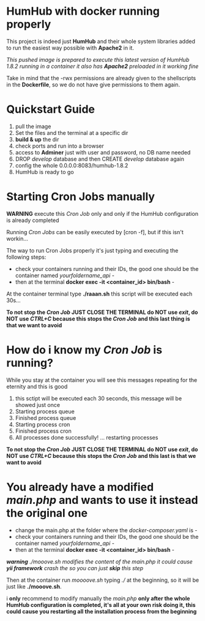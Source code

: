 # HumHub with docker running properly

This project is indeed just **HumHub** and their whole system libraries added to run the easiest way possible with **Apache2** in it.

*This pushed image is prepared to execute this latest version of HumHub 1.8.2 running in a container it also has **Apache2** preloaded in it working fine*

Take in mind that the -rwx permissions are already given to the shellscripts in the **Dockerfile**, so we do not have give permissions to them again.

# Quickstart Guide
1. pull the image
2. Set the files and the terminal at a specific dir
3. **build & up** the dir  
4. check ports and run into a browser
5. access to **Adminer** just with user and password, no DB name needed
6. DROP *develop* database and then CREATE *develop* database again
7. config the whole 0.0.0.0:8083/humhub-1.8.2
8. HumHub is ready to go

# Starting Cron Jobs manually

**WARNING** execute this *Cron Job* only and only if the HumHub configuration is already completed

Running *Cron Jobs* can be easily executed by [cron -f], but if this isn't workin...

The way to run Cron Jobs properly it's just typing and executing the following steps:

- check your containers running and their IDs, the good one should be the container named *yourfoldername_api* -
- then at the terminal **docker exec -it <container_id> bin/bash** -

At the container terminal type **./raaan.sh** this script will be executed each 30s...

**To not stop the *Cron Job* JUST CLOSE THE TERMINAL do NOT use *exit*, do NOT use *CTRL+C* because this stops the *Cron Job* and this last thing is that we want to avoid**

# How do i know my *Cron Job* is running?

While you stay at the container you will see this messages repeating for the eternity and this is good

1. this sctipt will be executed each 30 seconds, this message will be showed just once
2. Starting process queue
3. Finished process queue
4. Starting process cron
5. Finished process cron
6. All processes done successfully! ... restarting processes

**To not stop the *Cron Job* JUST CLOSE THE TERMINAL do NOT use *exit*, do NOT use *CTRL+C* because this stops the *Cron Job* and this last is that we want to avoid**

# You already have a modified *main.php* and wants to use it instead the original one

- change the main.php at the folder where the *docker-composer.yaml* is -
- check your containers running and their IDs, the good one should be the container named *yourfoldername_api* -
- then at the terminal **docker exec -it <container_id> bin/bash** -

***warning** ./mooove.sh modifies the content of the main.php it could cause **yii framework** crash the so you can just **skip** this step*

Then at the container run *moooove.sh* typing *./* at the beginning, so it will be just like **./mooove.sh**.

i **only** recommend to modify manually the *main.php* **only after the whole HumHub configuration is completed, it's all at your own risk doing it, this could cause you restarting all the installation process from the beginning**

